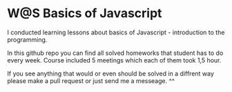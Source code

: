 # W@S Basics of Javascript

I conducted learning lessons about basics of Javascript - introduction to the programming.

In this github repo you can find all solved homeworks that student has to do every week.
Course included 5 meetings which each of them took 1,5 hour.

If you see anything that would or even should be solved in a diffrent way please make a pull request or just send me a messeage. ^^

